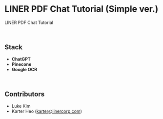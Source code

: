 # LINER PDF Chat Tutorial (Simple ver.) 

LINER PDF Chat Tutorial

<br>

## Stack

- **ChatGPT**
- **Pinecone**
- **Google OCR**

<br>

## Contributors

- Luke Kim
- Karter Heo (karter@linercorp.com)
